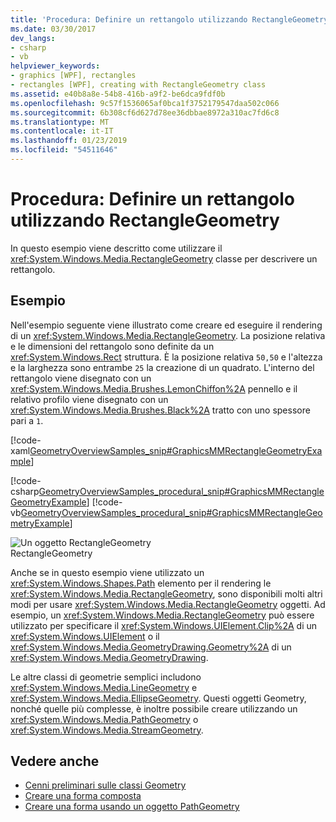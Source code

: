 ```yaml
---
title: 'Procedura: Definire un rettangolo utilizzando RectangleGeometry'
ms.date: 03/30/2017
dev_langs:
- csharp
- vb
helpviewer_keywords:
- graphics [WPF], rectangles
- rectangles [WPF], creating with RectangleGeometry class
ms.assetid: e40b8a8e-54b8-416b-a9f2-be6dca9fdf0b
ms.openlocfilehash: 9c57f1536065af0bca1f3752179547daa502c066
ms.sourcegitcommit: 6b308cf6d627d78ee36dbbae8972a310ac7fd6c8
ms.translationtype: MT
ms.contentlocale: it-IT
ms.lasthandoff: 01/23/2019
ms.locfileid: "54511646"
---
```

# <a name="how-to-define-a-rectangle-using-a-rectanglegeometry"></a>Procedura: Definire un rettangolo utilizzando RectangleGeometry
In questo esempio viene descritto come utilizzare il <xref:System.Windows.Media.RectangleGeometry> classe per descrivere un rettangolo.  
  
## <a name="example"></a>Esempio  
 Nell'esempio seguente viene illustrato come creare ed eseguire il rendering di un <xref:System.Windows.Media.RectangleGeometry>.  La posizione relativa e le dimensioni del rettangolo sono definite da un <xref:System.Windows.Rect> struttura. È la posizione relativa `50,50` e l'altezza e la larghezza sono entrambe `25` la creazione di un quadrato. L'interno del rettangolo viene disegnato con un <xref:System.Windows.Media.Brushes.LemonChiffon%2A> pennello e il relativo profilo viene disegnato con un <xref:System.Windows.Media.Brushes.Black%2A> tratto con uno spessore pari a `1`.  
  
 [!code-xaml[GeometryOverviewSamples_snip#GraphicsMMRectangleGeometryExample](../../../../samples/snippets/csharp/VS_Snippets_Wpf/GeometryOverviewSamples_snip/CS/GeometryExamples.xaml#graphicsmmrectanglegeometryexample)]  
  
 [!code-csharp[GeometryOverviewSamples_procedural_snip#GraphicsMMRectangleGeometryExample](../../../../samples/snippets/csharp/VS_Snippets_Wpf/GeometryOverviewSamples_procedural_snip/CSharp/GeometryExamples.cs#graphicsmmrectanglegeometryexample)]
 [!code-vb[GeometryOverviewSamples_procedural_snip#GraphicsMMRectangleGeometryExample](../../../../samples/snippets/visualbasic/VS_Snippets_Wpf/GeometryOverviewSamples_procedural_snip/visualbasic/geometryexamples.vb#graphicsmmrectanglegeometryexample)]  
  
 ![Un oggetto RectangleGeometry](../../../../docs/framework/wpf/graphics-multimedia/media/graphicsmm-rectangle.gif "graphicsmm_rectangle")  
RectangleGeometry  
  
 Anche se in questo esempio viene utilizzato un <xref:System.Windows.Shapes.Path> elemento per il rendering le <xref:System.Windows.Media.RectangleGeometry>, sono disponibili molti altri modi per usare <xref:System.Windows.Media.RectangleGeometry> oggetti. Ad esempio, un <xref:System.Windows.Media.RectangleGeometry> può essere utilizzato per specificare il <xref:System.Windows.UIElement.Clip%2A> di un <xref:System.Windows.UIElement> o il <xref:System.Windows.Media.GeometryDrawing.Geometry%2A> di un <xref:System.Windows.Media.GeometryDrawing>.  
  
 Le altre classi di geometrie semplici includono <xref:System.Windows.Media.LineGeometry> e <xref:System.Windows.Media.EllipseGeometry>. Questi oggetti Geometry, nonché quelle più complesse, è inoltre possibile creare utilizzando un <xref:System.Windows.Media.PathGeometry> o <xref:System.Windows.Media.StreamGeometry>.  
  
## <a name="see-also"></a>Vedere anche
- [Cenni preliminari sulle classi Geometry](../../../../docs/framework/wpf/graphics-multimedia/geometry-overview.md)
- [Creare una forma composta](../../../../docs/framework/wpf/graphics-multimedia/how-to-create-a-composite-shape.md)
- [Creare una forma usando un oggetto PathGeometry](../../../../docs/framework/wpf/graphics-multimedia/how-to-create-a-shape-by-using-a-pathgeometry.md)
